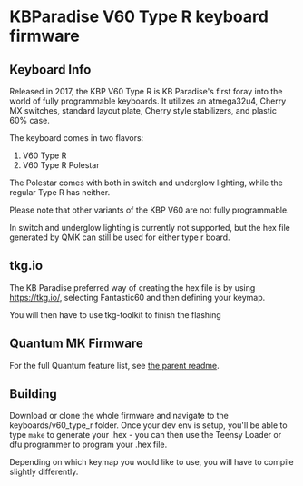 KBParadise V60 Type R keyboard firmware
======================

## Keyboard Info

Released in 2017, the KBP V60 Type R is KB Paradise's first foray into the world of fully programmable keyboards. It utilizes an atmega32u4, Cherry MX switches, standard layout plate, Cherry style stabilizers, and plastic 60% case.  

The keyboard comes in two flavors:
1. V60 Type R
2. V60 Type R Polestar

The Polestar comes with both in switch and underglow lighting, while the regular Type R has neither.  

Please note that other variants of the KBP V60 are not fully programmable. 

In switch and underglow lighting is currently not supported, but the hex file generated by QMK can still be used for either type r board. 

## tkg.io

The KB Paradise preferred way of creating the hex file is by using https://tkg.io/, selecting Fantastic60 and then defining your keymap.  

You will then have to use tkg-toolkit to finish the flashing

## Quantum MK Firmware

For the full Quantum feature list, see [the parent readme](/).

## Building

Download or clone the whole firmware and navigate to the keyboards/v60_type_r folder. 
Once your dev env is setup, you'll be able to type `make` to generate your .hex - you can then use the Teensy Loader or dfu programmer to program your .hex file.

Depending on which keymap you would like to use, you will have to compile slightly differently.




